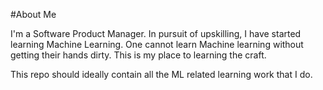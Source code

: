 #About Me

I'm a Software Product Manager. In pursuit of upskilling, I have started learning Machine Learning. One cannot learn Machine learning without getting their hands dirty. This is my place to learning the craft.

This repo should ideally contain all the ML related learning work that I do. 
